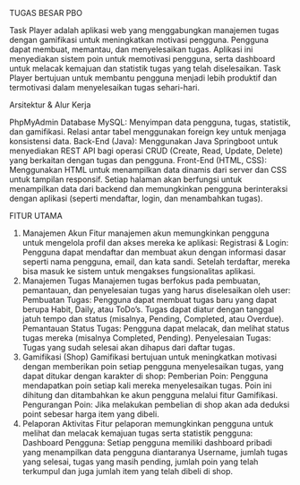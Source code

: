 TUGAS BESAR PBO

Task Player adalah aplikasi web yang menggabungkan manajemen tugas dengan gamifikasi untuk meningkatkan motivasi pengguna. Pengguna dapat membuat, memantau, dan menyelesaikan tugas. Aplikasi ini menyediakan sistem poin untuk memotivasi pengguna, serta dashboard untuk melacak kemajuan dan statistik tugas yang telah diselesaikan. 
Task Player bertujuan untuk membantu pengguna menjadi lebih produktif dan termotivasi dalam menyelesaikan tugas sehari-hari.


Arsitektur & Alur Kerja

PhpMyAdmin Database MySQL: Menyimpan data pengguna, tugas, statistik, dan gamifikasi. Relasi antar tabel menggunakan foreign key untuk menjaga konsistensi data.
Back-End (Java): Menggunakan Java Springboot untuk menyediakan REST API bagi operasi CRUD (Create, Read, Update, Delete) yang berkaitan dengan tugas dan pengguna.
Front-End (HTML, CSS): Menggunakan HTML untuk menampilkan data dinamis dari server dan CSS untuk tampilan responsif. Setiap halaman akan berfungsi untuk menampilkan data dari backend dan memungkinkan pengguna berinteraksi dengan aplikasi (seperti mendaftar, login, dan menambahkan tugas).


FITUR UTAMA
1.  Manajemen Akun
Fitur manajemen akun memungkinkan pengguna untuk mengelola profil dan akses mereka ke aplikasi:
Registrasi & Login: Pengguna dapat mendaftar dan membuat akun dengan informasi dasar seperti nama pengguna, email, dan kata sandi. Setelah terdaftar, mereka bisa masuk ke sistem untuk mengakses fungsionalitas aplikasi.
2.  Manajemen Tugas
Manajemen tugas berfokus pada pembuatan, pemantauan, dan penyelesaian tugas yang harus diselesaikan oleh user:
Pembuatan Tugas: Pengguna dapat membuat tugas baru yang dapat berupa Habit, Daily, atau ToDo’s. Tugas dapat diatur dengan tanggal jatuh tempo dan status (misalnya, Pending, Completed, atau Overdue).
Pemantauan Status Tugas: Pengguna dapat melacak, dan melihat status tugas mereka (misalnya Completed, Pending).
Penyelesaian Tugas: Tugas yang sudah selesai akan dihapus dari daftar tugas.
3. Gamifikasi (Shop)
Gamifikasi bertujuan untuk meningkatkan motivasi dengan memberikan poin setiap pengguna menyelesaikan tugas, yang dapat ditukar dengan karakter di shop:
Pemberian Poin: Pengguna mendapatkan poin setiap kali mereka menyelesaikan tugas. Poin ini dihitung dan ditambahkan ke akun pengguna melalui fitur Gamifikasi.
Pengurangan Poin: Jika melakukan pembelian di shop akan ada deduksi point sebesar harga item yang dibeli.
4. Pelaporan Aktivitas
Fitur pelaporan memungkinkan pengguna untuk melihat dan melacak kemajuan tugas serta statistik pengguna:
Dashboard Pengguna: Setiap pengguna memiliki dashboard pribadi yang menampilkan data pengguna diantaranya Username, jumlah tugas yang selesai, tugas yang masih pending, jumlah poin yang telah terkumpul dan juga jumlah item yang telah dibeli di shop.
